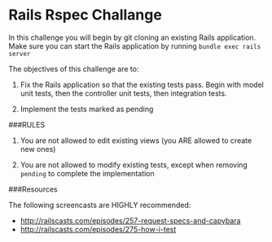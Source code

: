 # Rails Rspec Challange

In this challenge you will begin by git cloning an existing Rails application. Make sure you can start the Rails application by running ```bundle exec rails server```

The objectives of this challenge are to:


1. Fix the Rails application so that the existing tests pass. Begin with model unit tests, then the controller unit tests, then integration tests.

2. Implement the tests marked as pending

###RULES

1. You are not allowed to edit existing views  (you ARE allowed to create new ones)

2. You are not allowed to modify existing tests, except when removing ```pending``` to complete the implementation

###Resources

The following screencasts are HIGHLY recommended:

- http://railscasts.com/episodes/257-request-specs-and-capybara
- http://railscasts.com/episodes/275-how-i-test
